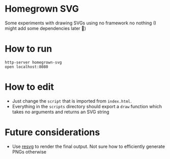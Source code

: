 # Homegrown SVG

Some experiments with drawing SVGs using no framework no nothing (I might add some dependencies later 🤷)

# How to run

```
http-server homegrown-svg
open localhost:8080
```

# How to edit

* Just change the `script` that is imported from `index.html`.
* Everything in the `scripts` directory should export a `draw` function which takes no arguments and returns an SVG string

# Future considerations

* Use [resvg](https://github.com/RazrFalcon/resvg/blob/master/examples/minimal.rs) to render the final output. Not sure how to efficiently generate PNGs otherwise
